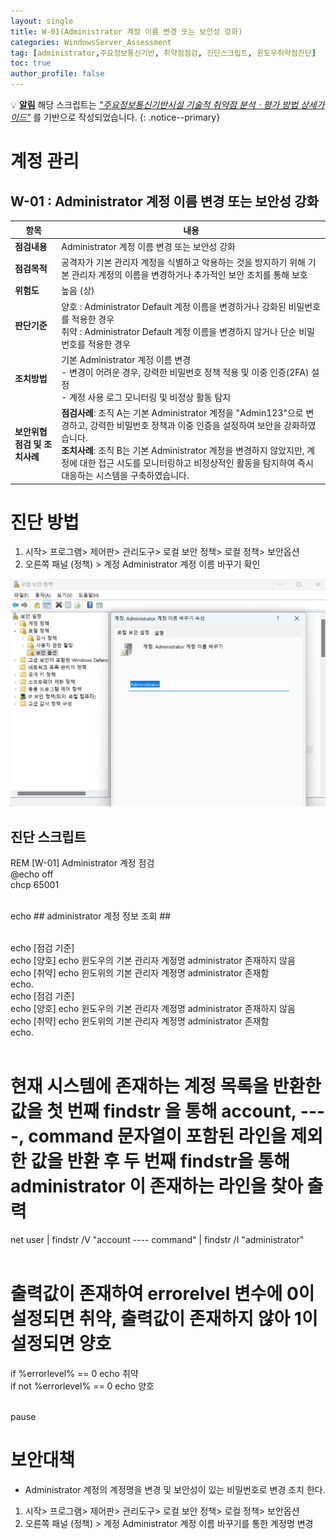 ```yaml
---
layout: single
title: W-01(Administrator 계정 이름 변경 또는 보안성 강화)
categories: WindowsServer_Assessment
tag: [administrator,주요정보통신기반, 취약점점검, 진단스크립트, 윈도우취약점진단]
toc: true
author_profile: false
---
```


💡 **<u>알림</u>** 해당 스크립트는 <u style="font-style: italic;">"주요정보통신기반시설 기술적 취약점 분석ㆍ평가 방법 상세가이드"</u> 를 기반으로 작성되었습니다.
{: .notice--primary} 

# 계정 관리
## W-01 : Administrator 계정 이름 변경 또는 보안성 강화

| 항목 | 내용 |
|------|------|
| **점검내용** | Administrator 계정 이름 변경 또는 보안성 강화 |
| **점검목적** | 공격자가 기본 관리자 계정을 식별하고 악용하는 것을 방지하기 위해 기본 관리자 계정의 이름을 변경하거나 추가적인 보안 조치를 통해 보호 |
| **위험도** | 높음 (상) |
| **판단기준** | 양호 : Administrator Default 계정 이름을 변경하거나 강화된 비밀번호를 적용한 경우<br>취약 : Administrator Default 계정 이름을 변경하지 않거나 단순 비밀번호를 적용한 경우
| **조치방법** | 기본 Administrator 계정 이름 변경<br>- 변경이 어려운 경우, 강력한 비밀번호 정책 적용 및 이중 인증(2FA) 설정<br>- 계정 사용 로그 모니터링 및 비정상 활동 탐지 |
| **보안위협점검 및 조치사례** | **점검사례**: 조직 A는 기본 Administrator 계정을 "Admin123"으로 변경하고, 강력한 비밀번호 정책과 이중 인증을 설정하여 보안을 강화하였습니다.<br>**조치사례**: 조직 B는 기본 Administrator 계정을 변경하지 않았지만, 계정에 대한 접근 시도를 모니터링하고 비정상적인 활동을 탐지하여 즉시 대응하는 시스템을 구축하였습니다. |

# 진단 방법

1. 시작> 프로그램> 제어판> 관리도구> 로컬 보안 정책> 로컬 정책> 보안옵션
2. 오른쪽 패널 (정책) > 계정 Administrator 계정 이름 바꾸기 확인

<img src="/assets/image/Vulnerability_Assessment/windows_scripts/image.png" alt="description" width="600"/>

## 진단 스크립트
<div class="notice">
  REM [W-01] Administrator 계정 점검<br>
  @echo off<br>
  chcp 65001<br><br>

  echo ## administrator 계정 정보 조회 ##<br><br>

  echo [점검 기준] <br>
  echo [양호] echo 윈도우의 기본 관리자 계정명 administrator 존재하지 않음<br>
  echo [취약] echo 윈도위의 기본 관리자 계정명 administrator 존재함 <br>
  echo.<br>
  echo [점검 기준] <br>
  echo [양호] echo 윈도우의 기본 관리자 계정명 administrator 존재하지 않음<br>
  echo [취약] echo 윈도위의 기본 관리자 계정명 administrator 존재함 <br>
  echo.<br><br>

  # 현재 시스템에 존재하는 계정 목록을 반환한 값을 첫 번째 findstr 을 통해 account, ----, command 문자열이 포함된 라인을 제외 한 값을 반환 후 두 번째 findstr을 통해 administrator 이 존재하는 라인을 찾아 출력<br>
  net user | findstr /V "account ---- command" | findstr /I "administrator"<br><br>

  # 출력값이 존재하여 errorelvel 변수에 0이 설정되면 취약, 출력값이 존재하지 않아 1이 설정되면 양호
  if %errorlevel% == 0 echo 취약 <br>
  if not %errorlevel% == 0  echo 양호 <br><br>

  pause
</div>

# 보안대책
- Administrator 계정의 계정명을 변경 및 보안성이 있는 비밀번호로 변경 조치 한다.

1. 시작> 프로그램> 제어판> 관리도구> 로컬 보안 정책> 로컬 정책> 보안옵션
2. 오른쪽 패널 (정책) > 계정 Administrator 계정 이름 바꾸기를 통한 계정명 변경